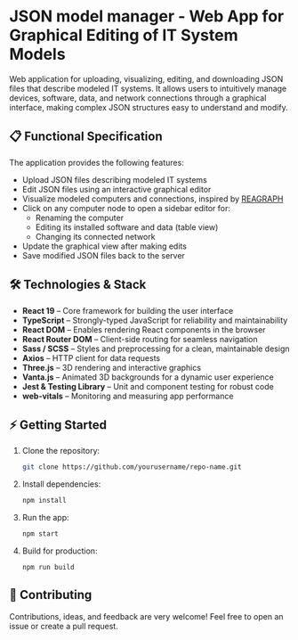 # JSON model manager - Web App for Graphical Editing of IT System Models
Web application for uploading, visualizing, editing, and downloading JSON files that describe modeled IT systems. It allows users to intuitively manage devices, software, data, and network connections through a graphical interface, making complex JSON structures easy to understand and modify.

## 📋 Functional Specification
The application provides the following features:
- Upload JSON files describing modeled IT systems  
- Edit JSON files using an interactive graphical editor  
- Visualize modeled computers and connections, inspired by [REAGRAPH](https://reagraph.dev/)  
- Click on any computer node to open a sidebar editor for:
  - Renaming the computer
  - Editing its installed software and data (table view)
  - Changing its connected network
- Update the graphical view after making edits
- Save modified JSON files back to the server


## 🛠️ Technologies & Stack
- **React 19** – Core framework for building the user interface  
- **TypeScript** – Strongly-typed JavaScript for reliability and maintainability  
- **React DOM** – Enables rendering React components in the browser  
- **React Router DOM** – Client-side routing for seamless navigation  
- **Sass / SCSS** – Styles and preprocessing for a clean, maintainable design  
- **Axios** – HTTP client for data requests  
- **Three.js** – 3D rendering and interactive graphics  
- **Vanta.js** – Animated 3D backgrounds for a dynamic user experience  
- **Jest & Testing Library** – Unit and component testing for robust code  
- **web-vitals** – Monitoring and measuring app performance

## ⚡️ Getting Started
1. Clone the repository:
    ```bash
    git clone https://github.com/yourusername/repo-name.git
    ```
2. Install dependencies:
    ```bash
    npm install
    ```
3. Run the app:
    ```bash
    npm start
    ```
4. Build for production:
    ```bash
    npm run build
    ```

## 👥 Contributing
Contributions, ideas, and feedback are very welcome! Feel free to open an issue or create a pull request.
